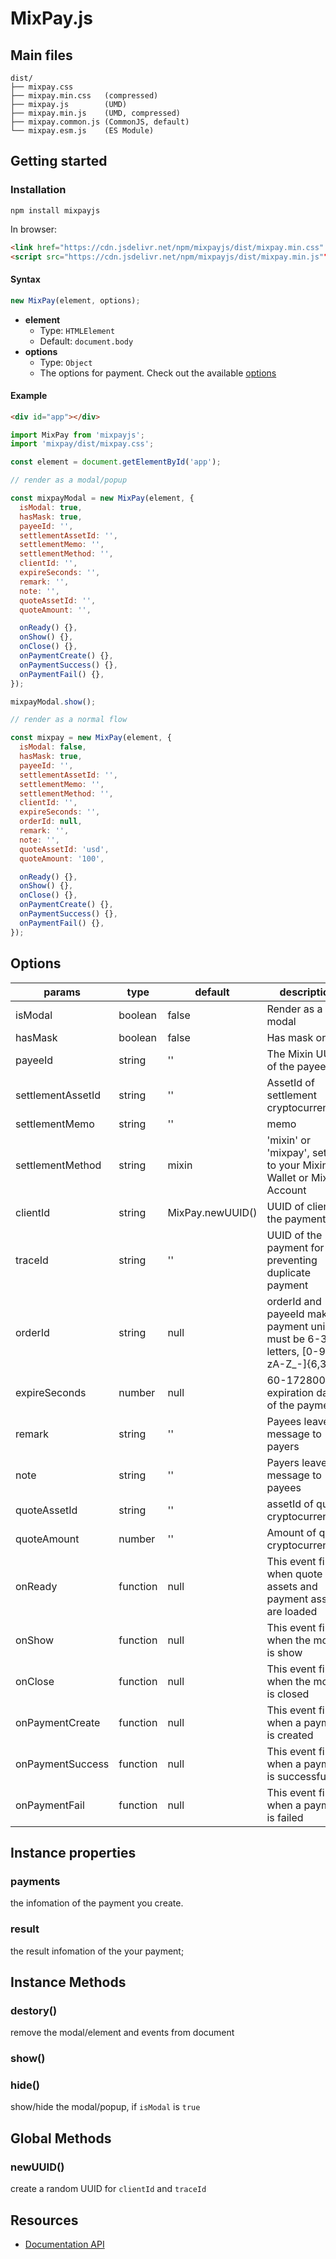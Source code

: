 # MixPay.js

## Main files

```text
dist/
├── mixpay.css
├── mixpay.min.css   (compressed)
├── mixpay.js        (UMD)
├── mixpay.min.js    (UMD, compressed)
├── mixpay.common.js (CommonJS, default)
└── mixpay.esm.js    (ES Module)
```

## Getting started

### Installation

```shell
npm install mixpayjs
```

In browser:

```html
<link href="https://cdn.jsdelivr.net/npm/mixpayjs/dist/mixpay.min.css" rel="stylesheet" />
<script src="https://cdn.jsdelivr.net/npm/mixpayjs/dist/mixpay.min.js""></script>
```

#### Syntax

```js
new MixPay(element, options);
```

- **element**
  - Type: `HTMLElement`
  - Default: `document.body`
- **options**
  - Type: `Object`
  - The options for payment. Check out the available [options](#options)

#### Example

```html
<div id="app"></div>
```

```js
import MixPay from 'mixpayjs';
import 'mixpay/dist/mixpay.css';

const element = document.getElementById('app');

// render as a modal/popup

const mixpayModal = new MixPay(element, {
  isModal: true,
  hasMask: true,
  payeeId: '',
  settlementAssetId: '',
  settlementMemo: '',
  settlementMethod: '',
  clientId: '',
  expireSeconds: '',
  remark: '',
  note: '',
  quoteAssetId: '',
  quoteAmount: '',

  onReady() {},
  onShow() {},
  onClose() {},
  onPaymentCreate() {},
  onPaymentSuccess() {},
  onPaymentFail() {},
});

mixpayModal.show();

// render as a normal flow

const mixpay = new MixPay(element, {
  isModal: false,
  hasMask: true,
  payeeId: '',
  settlementAssetId: '',
  settlementMemo: '',
  settlementMethod: '',
  clientId: '',
  expireSeconds: '',
  orderId: null,
  remark: '',
  note: '',
  quoteAssetId: 'usd',
  quoteAmount: '100',

  onReady() {},
  onShow() {},
  onClose() {},
  onPaymentCreate() {},
  onPaymentSuccess() {},
  onPaymentFail() {},
});

```

## Options

| params | type    | default  |  description |
| ------ | ------- | -------- | ----------- |
| isModal| boolean| false | Render as a modal |
| hasMask | boolean|  false | Has mask or not  |
| payeeId | string | '' | The Mixin UUID of the payee |
| settlementAssetId | string | '' | AssetId of settlement cryptocurrency |
| settlementMemo | string | '' | memo |
| settlementMethod | string | mixin | 'mixin' or 'mixpay', settle to your Mixin Wallet or MixPay Account |
| clientId | string | MixPay.newUUID() |  UUID of client of the payment |
| traceId | string | '' | UUID of the payment for preventing duplicate payment |
| orderId | string | null | orderId and payeeId makes a payment unique, must be 6-36 letters, [0-9a-zA-Z_-]{6,36} |
| expireSeconds | number | null |  60-172800, expiration date of the payment  |
| remark | string | '' | Payees leave a message to payers |
| note   | string | '' | Payers leave a message to payees |
| quoteAssetId | string | '' | assetId of quote cryptocurrencies |
| quoteAmount | number | '' | Amount of quote cryptocurrency |
| onReady | function | null | This event fires when quote assets and payment assets are loaded |
| onShow  | function | null | This event fires when the modal is show |
| onClose | function | null | This event fires when the modal is closed |
| onPaymentCreate | function | null  | This event fires when a payment is created |
| onPaymentSuccess | function | null | This event fires when a payment is successful |
| onPaymentFail | function | null | This event fires when a payment is failed |

## Instance properties

### payments

the infomation of the payment you create.

### result

the result infomation of the your payment;

## Instance Methods

### destory()

remove the modal/element and events from document

### show()
### hide()

show/hide the modal/popup, if `isModal` is `true`

## Global Methods

### newUUID()

create a random UUID for `clientId` and `traceId`

## Resources

* [Documentation API](https://developers.mixpay.me/docs/api-overview)